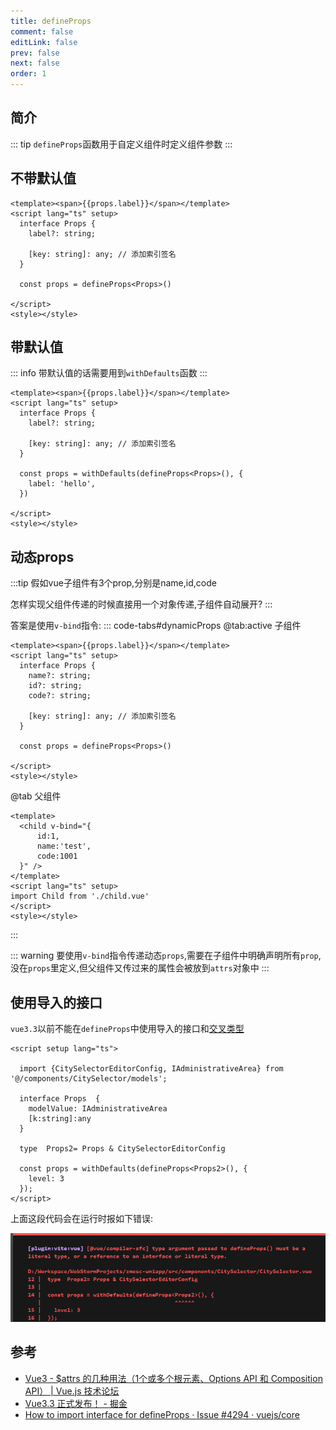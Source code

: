 ```yaml
---
title: defineProps
comment: false
editLink: false
prev: false
next: false
order: 1
---
```


## 简介

::: tip
``defineProps``函数用于自定义组件时定义组件参数
:::

## 不带默认值
```vue
<template><span>{{props.label}}</span></template>
<script lang="ts" setup>
  interface Props {
    label?: string;

    [key: string]: any; // 添加索引签名
  }

  const props = defineProps<Props>()
  
</script>
<style></style>
```

## 带默认值

::: info 
带默认值的话需要用到``withDefaults``函数
:::

```vue
<template><span>{{props.label}}</span></template>
<script lang="ts" setup>
  interface Props {
    label?: string;

    [key: string]: any; // 添加索引签名
  }

  const props = withDefaults(defineProps<Props>(), {
    label: 'hello',
  })
  
</script>
<style></style>
```

## 动态props

:::tip
假如vue子组件有3个prop,分别是name,id,code

怎样实现父组件传递的时候直接用一个对象传递,子组件自动展开?
:::

答案是使用``v-bind``指令:
::: code-tabs#dynamicProps
@tab:active 子组件
```vue
<template><span>{{props.label}}</span></template>
<script lang="ts" setup>
  interface Props {
    name?: string;
    id?: string;
    code?: string;

    [key: string]: any; // 添加索引签名
  }

  const props = defineProps<Props>()
  
</script>
<style></style>
```
@tab 父组件
```vue
<template>
  <child v-bind="{
      id:1,
      name:'test',
      code:1001
  }" />
</template>
<script lang="ts" setup>
import Child from './child.vue'
</script>
<style></style>
```
:::

::: warning 
要使用``v-bind``指令传递动态``props``,需要在子组件中明确声明所有``prop``,没在``props``里定义,但父组件又传过来的属性会被放到``attrs``对象中
:::


## 使用导入的接口
``vue3.3``以前不能在``defineProps``中使用导入的接口和[交叉类型](../Typescript/交叉类型.md#简介)

```vue
<script setup lang="ts">

  import {CitySelectorEditorConfig, IAdministrativeArea} from '@/components/CitySelector/models';

  interface Props  {
    modelValue: IAdministrativeArea
    [k:string]:any
  }

  type  Props2= Props & CitySelectorEditorConfig

  const props = withDefaults(defineProps<Props2>(), {
    level: 3
  });
</script>

```

上面这段代码会在运行时报如下错误:

![](./assets/defineProps使用导入接口或交叉类型的错误.png)


## 参考

- [Vue3 - $attrs 的几种用法（1个或多个根元素、Options API 和 Composition API） | Vue.js 技术论坛](https://learnku.com/articles/69014)
- [Vue3.3 正式发布！ - 掘金](https://juejin.cn/post/7231853294409531449)
- [How to import interface for defineProps · Issue #4294 · vuejs/core](https://github.com/vuejs/core/issues/4294)
